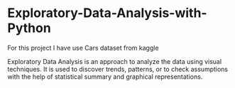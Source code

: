 # Exploratory-Data-Analysis-with-Python
For this project I have use Cars dataset from kaggle

Exploratory Data Analysis is an approach to analyze the data using visual techniques. It is used to discover trends, patterns, or to check assumptions with the help of statistical summary and graphical representations.

